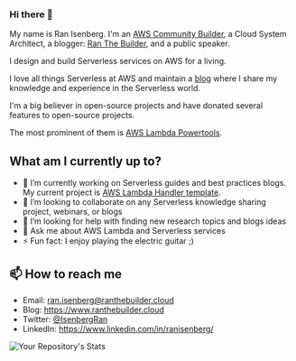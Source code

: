 ### Hi there 👋


My name is Ran Isenberg. 
I'm an [AWS Community Builder](https://aws.amazon.com/developer/community/community-builders/), a Cloud System Architect, a blogger: [Ran The Builder](https://www.ranthebuilder.cloud), and a public speaker.

I design and build Serverless services on AWS for a living.

I love all things Serverless at AWS and maintain a [blog](https://www.ranthebuilder.cloud) where I share my knowledge and experience in the Serverless world.

I'm a big believer in open-source projects and have donated several features to open-source projects. 

The most prominent of them is [AWS Lambda Powertools](https://github.com/awslabs/aws-lambda-powertools-python).

## What am I currently up to?
- 🔭 I’m currently working on Serverless guides and best practices blogs. My current project is [AWS Lambda Handler template](https://github.com/ran-isenberg/aws-lambda-handler-cookbook).
- 👯 I’m looking to collaborate on any Serverless knowledge sharing project, webinars, or blogs
- 🤔 I’m looking for help with finding new research topics and blogs ideas
- 💬 Ask me about AWS Lambda and Serverless services
- ⚡ Fun fact: I enjoy playing the electric guitar ;)

## 📫 How to reach me
- Email: ran.isenberg@ranthebuilder.cloud
- Blog: https://www.ranthebuilder.cloud
- Twitter: [@IsenbergRan](https://twitter.com/IsenbergRan)
- LinkedIn: https://www.linkedin.com/in/ranisenberg/


![Your Repository's Stats](https://github-readme-stats.vercel.app/api?username=ran-isenberg&show_icons=true)
